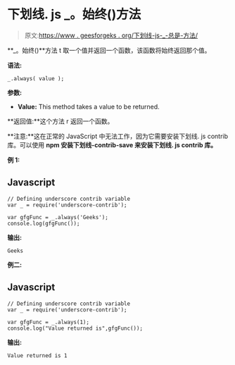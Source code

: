# 下划线. js _。始终()方法

> 原文:[https://www . geesforgeks . org/下划线-js-_-总是-方法/](https://www.geeksforgeeks.org/underscore-js-_-always-method/)

**_。始终()**方法 t 取一个值并返回一个函数，该函数将始终返回那个值。

**语法:**

```
_.always( value );
```

**参数:**

*   **Value:** This method takes a value to be returned.

**返回值:**这个方法 r 返回一个函数。

**注意:**这在正常的 JavaScript 中无法工作，因为它需要安装下划线. js contrib 库。可以使用 **npm 安装下划线-contrib-save 来安装下划线. js contrib 库。**

**例 1:**

## Javascript

```
// Defining underscore contrib variable
var _ = require('underscore-contrib'); 

var gfgFunc = _.always('Geeks');
console.log(gfgFunc());
```

**输出:**

```
Geeks
```

**例二:**

## Javascript

```
// Defining underscore contrib variable
var _ = require('underscore-contrib'); 

var gfgFunc = _.always(1);
console.log("Value returned is",gfgFunc());
```

**输出:**

```
Value returned is 1
```
